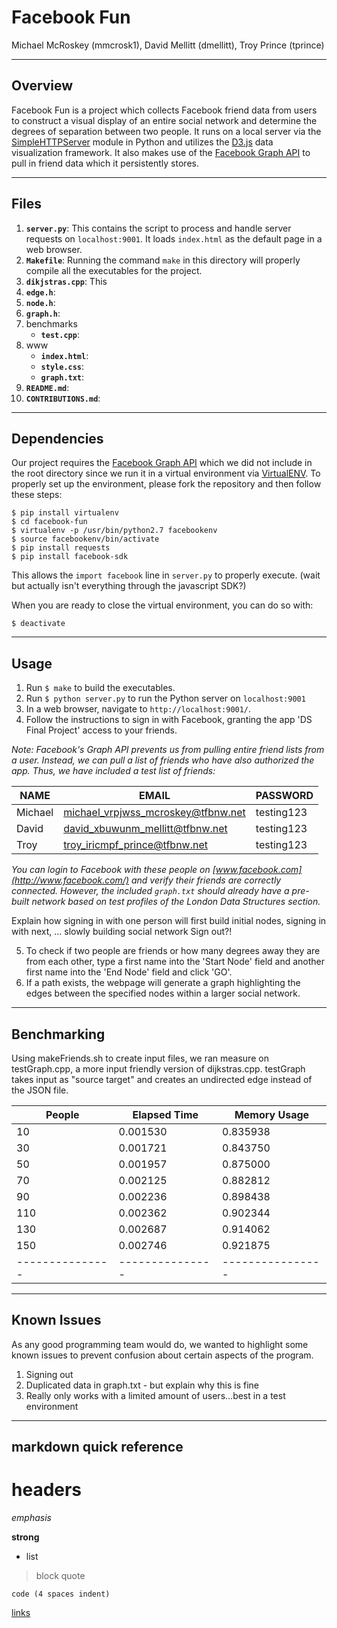 # Facebook Fun
Michael McRoskey (mmcrosk1), David Mellitt (dmellitt), Troy Prince (tprince)

----
## Overview
Facebook Fun is a project which collects Facebook friend data from users to construct a visual display of an entire social network and determine the degrees of separation between two people. It runs on a local server via the [SimpleHTTPServer](https://docs.python.org/2/library/simplehttpserver.html) module in Python and utilizes the [D3.js](https://d3js.org/) data visualization framework. It also makes use of the [Facebook Graph API](https://developers.facebook.com/docs/graph-api) to pull in friend data which it persistently stores.

----
## Files
1. **`server.py`**: This contains the script to process and handle server requests on `localhost:9001`. It loads `index.html` as the default page in a web browser.
2. **`Makefile`**: Running the command `make` in this directory will properly compile all the executables for the project.
3. **`dikjstras.cpp`**: This 
4. **`edge.h`**:
5. **`node.h`**:
6. **`graph.h`**:
7. benchmarks
	* **`test.cpp`**:
8. www
	* **`index.html`**:
	* **`style.css`**:
	* **`graph.txt`**:
9. **`README.md`**:
10. **`CONTRIBUTIONS.md`**: 


----
## Dependencies
Our project requires the [Facebook Graph API](https://developers.facebook.com/docs/graph-api) which we did not include in the root directory since we run it in a virtual environment via [VirtualENV](http://docs.python-guide.org/en/latest/dev/virtualenvs/). To properly set up the environment, please fork the repository and then follow these steps:

	$ pip install virtualenv
	$ cd facebook-fun
	$ virtualenv -p /usr/bin/python2.7 facebookenv
	$ source facebookenv/bin/activate
	$ pip install requests
	$ pip install facebook-sdk

This allows the `import facebook` line in `server.py` to properly execute. (wait but actually isn't everything through the javascript SDK?) 

When you are ready to close the virtual environment, you can do so with:

	$ deactivate


----
## Usage
1. Run `$ make` to build the executables.
2. Run `$ python server.py` to run the Python server on `localhost:9001`
3. In a web browser, navigate to `http://localhost:9001/`.
4. Follow the instructions to sign in with Facebook, granting the app 'DS Final Project' access to your friends.

*Note: Facebook's Graph API prevents us from pulling entire friend lists from a user. Instead, we can pull a list of friends who have also authorized the app. Thus, we have included a test list of friends:*

| NAME     | EMAIL                                | PASSWORD    |
|----------|--------------------------------------|-------------|
| Michael  | michael_vrpjwss_mcroskey@tfbnw.net   | testing123  |
| David    | david_xbuwunm_mellitt@tfbnw.net      | testing123  |
| Troy     | troy_iricmpf_prince@tfbnw.net        | testing123  |

*You can login to Facebook with these people on [www.facebook.com](http://www.facebook.com/) and verify their friends are correctly connected. However, the included `graph.txt` should already have a pre-built network based on test profiles of the London Data Structures section.*

Explain how signing in with one person will first build initial nodes, signing in with next, ... slowly building social network
Sign out?!

5. To check if two people are friends or how many degrees away they are from each other, type a first name into the 'Start Node' field and another first name into the 'End Node' field and click 'GO'.
6. If a path exists, the webpage will generate a graph highlighting the edges between the specified nodes within a larger social network.

----
## Benchmarking

Using makeFriends.sh to create input files, we ran measure on testGraph.cpp, a more input friendly version of dijkstras.cpp. testGraph takes input as "source target" and creates an undirected edge instead of the JSON file.

| People        | Elapsed Time  | Memory Usage   |
|---------------|---------------|----------------|
| 10            | 0.001530      | 0.835938       |
| 30            | 0.001721      | 0.843750       |
| 50            | 0.001957      | 0.875000       |
| 70            | 0.002125      | 0.882812       |
| 90            | 0.002236      | 0.898438       |
| 110           | 0.002362      | 0.902344       |
| 130           | 0.002687      | 0.914062       |
| 150           | 0.002746      | 0.921875       |
|---------------|---------------|----------------|

----
## Known Issues
As any good programming team would do, we wanted to highlight some known issues to prevent confusion about certain aspects of the program.

1. Signing out
2. Duplicated data in graph.txt - but explain why this is fine
3. Really only works with a limited amount of users...best in a test environment


----
## markdown quick reference
# headers

*emphasis*

**strong**

* list

>block quote

	code (4 spaces indent)
[links](http://wikipedia.org)
